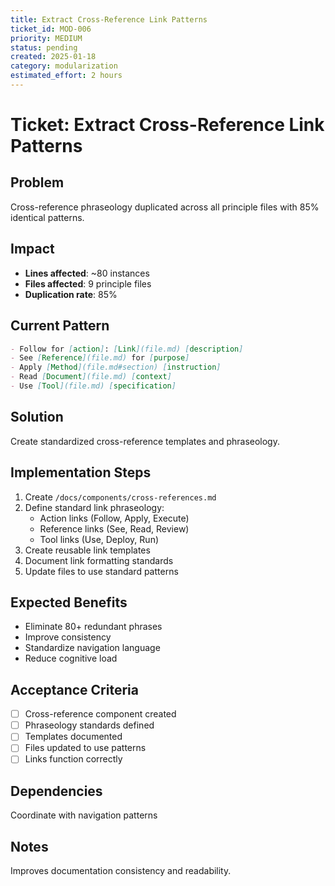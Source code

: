 ```yaml
---
title: Extract Cross-Reference Link Patterns
ticket_id: MOD-006
priority: MEDIUM
status: pending
created: 2025-01-18
category: modularization
estimated_effort: 2 hours
---
```


# Ticket: Extract Cross-Reference Link Patterns

## Problem
Cross-reference phraseology duplicated across all principle files with 85% identical patterns.

## Impact
- **Lines affected**: ~80 instances
- **Files affected**: 9 principle files
- **Duplication rate**: 85%

## Current Pattern
```markdown
- Follow for [action]: [Link](file.md) [description]
- See [Reference](file.md) for [purpose]
- Apply [Method](file.md#section) [instruction]
- Read [Document](file.md) [context]
- Use [Tool](file.md) [specification]
```

## Solution
Create standardized cross-reference templates and phraseology.

## Implementation Steps
1. Create `/docs/components/cross-references.md`
2. Define standard link phraseology:
   - Action links (Follow, Apply, Execute)
   - Reference links (See, Read, Review)
   - Tool links (Use, Deploy, Run)
3. Create reusable link templates
4. Document link formatting standards
5. Update files to use standard patterns

## Expected Benefits
- Eliminate 80+ redundant phrases
- Improve consistency
- Standardize navigation language
- Reduce cognitive load

## Acceptance Criteria
- [ ] Cross-reference component created
- [ ] Phraseology standards defined
- [ ] Templates documented
- [ ] Files updated to use patterns
- [ ] Links function correctly

## Dependencies
Coordinate with navigation patterns

## Notes
Improves documentation consistency and readability.